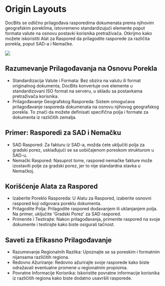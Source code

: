 # Origin Layouts

DocBits se odlično prilagođava rasporedima dokumenata prema njihovim geografskim poreklima, istovremeno standardizujući elemente poput formata valute na osnovu postavki korisnika pretraživača. Otkrijmo kako možete iskoristiti Alat za Raspored da prilagodite rasporede za različita porekla, poput SAD-a i Nemačke.

![](https://lh7-us.googleusercontent.com/rr9bPdkGQgve8ITitxayt\_hDnYqjys1Hm2ctCdWP82gupRNk2G2QAoIMf-REcmOdqiNrzFFyDd2E0qx6dj\_BpnH8X6gqxJvINXkTFB4RIBriSpwbEHHE7hSXoH2UOnaoQNB97\_UfZYreaXg6TszHors)

## **Razumevanje Prilagođavanja na Osnovu Porekla**

* Standardizacija Valute i Formata: Bez obzira na valutu ili format originalnog dokumenta, DocBits konvertuje ove elemente u standardizovani ISO format na serveru, u skladu sa postavkama pretraživača korisnika.
* Prilagođavanje Geografskog Rasporeda: Sistem omogućava prilagođavanje rasporeda dokumenata na osnovu njihovog geografskog porekla. To znači da možete definisati specifična polja i formate za dokumenta iz različitih zemalja.

## **Primer: Rasporedi za SAD i Nemačku**

* SAD Raspored: Za fakturu iz SAD-a, možda ćete uključiti polja za gradski porez, usklađujući se sa uobičajenom poreskom strukturom u SAD-u.
* Nemački Raspored: Nasuprot tome, raspored nemačke fakture može izostaviti polje za gradski porez, jer to nije standardna stavka u Nemačkoj.

## **Korišćenje Alata za Raspored**

* Izaberite Poreklo Rasporeda: U Alatu za Raspored, izaberite osnovni raspored koji odgovara poreklu dokumenta.
* Prilagodite Polja: Prilagodite raspored dodavanjem ili uklanjanjem polja. Na primer, uključite 'Gradski Porez' za SAD raspored.
* Primenite i Testirajte: Nakon prilagođavanja, primenite raspored na svoje dokumente i testirajte kako biste osigurali tačnost.

## **Saveti za Efikasno Prilagođavanje**

* Razumevanje Regionalnih Razlika: Upoznajte se sa poreskim i formatnim nijansama različitih regiona.
* Redovno Ažuriranje: Redovno ažurirajte svoje rasporede kako biste odražavali eventualne promene u regionalnim propisima.
* Povratne Informacije Korisnika: Iskoristite povratne informacije korisnika iz različitih regiona kako biste dodatno usavršili rasporede.
